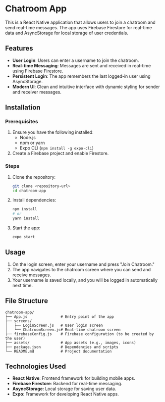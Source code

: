 # Chatroom App

This is a React Native application that allows users to join a chatroom and send real-time messages. The app uses Firebase Firestore for real-time data and AsyncStorage for local storage of user credentials.

## Features

- **User Login**: Users can enter a username to join the chatroom.
- **Real-time Messaging**: Messages are sent and received in real-time using Firebase Firestore.
- **Persistent Login**: The app remembers the last logged-in user using AsyncStorage.
- **Modern UI**: Clean and intuitive interface with dynamic styling for sender and receiver messages.

## Installation

### Prerequisites

1. Ensure you have the following installed:
   - Node.js
   - npm or yarn
   - Expo CLI (`npm install -g expo-cli`)
2. Create a Firebase project and enable Firestore.

### Steps

1. Clone the repository:

   ```bash
   git clone <repository-url>
   cd chatroom-app
   ```

2. Install dependencies:
   ```bash
   npm install
   # or
   yarn install
   ```
3. Start the app:
   ```bash
   expo start
   ```

## Usage

1. On the login screen, enter your username and press "Join Chatroom."
2. The app navigates to the chatroom screen where you can send and receive messages.
3. Your username is saved locally, and you will be logged in automatically next time.

## File Structure

```
chatroom-app/
├── App.js               # Entry point of the app
├── screens/
│   ├── LoginScreen.js   # User login screen
│   └── ChatroomScreen.js# Real-time chatroom screen
├── firebaseConfig.js    # Firebase configuration (to be created by the user)
├── assets/              # App assets (e.g., images, icons)
├── package.json         # Dependencies and scripts
└── README.md            # Project documentation
```

## Technologies Used

- **React Native**: Frontend framework for building mobile apps.
- **Firebase Firestore**: Backend for real-time messaging.
- **AsyncStorage**: Local storage for saving user data.
- **Expo**: Framework for developing React Native apps.
